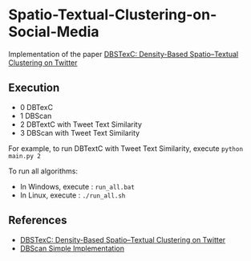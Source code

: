 # Spatio-Textual-Clustering-on-Social-Media
Implementation of the paper [DBSTexC: Density-Based Spatio–Textual Clustering on Twitter](https://dl.acm.org/citation.cfm?id=3110096)

## Execution 

- 0 DBTexC 
- 1 DBScan
- 2 DBTextC with Tweet Text Similarity
- 3 DBScan with Tweet Text Similarity

For example, to run DBTextC with Tweet Text Similarity, execute `python main.py 2`

To run all algorithms:
- In Windows, execute : `run_all.bat`
- In Linux, execute : `./run_all.sh`

## References
- [DBSTexC: Density-Based Spatio–Textual Clustering on Twitter](https://dl.acm.org/citation.cfm?id=3110096)
- [DBScan Simple Implementation](https://github.com/chrisjmccormick/dbscan)